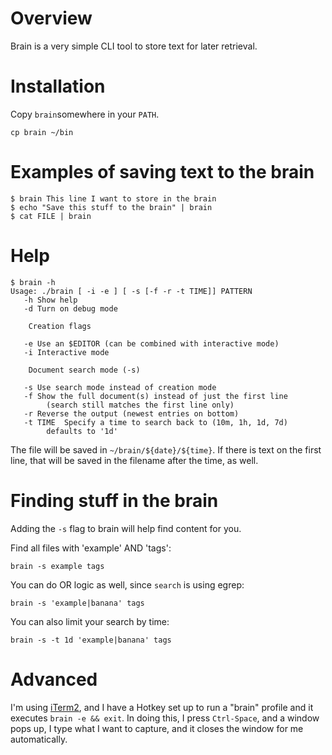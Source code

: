 # Overview

Brain is a very simple CLI tool to store text for later retrieval.

# Installation

Copy `brain`somewhere in your `PATH`.

`cp brain ~/bin`

# Examples of saving text to the brain

```
$ brain This line I want to store in the brain
$ echo "Save this stuff to the brain" | brain
$ cat FILE | brain
```

# Help

```
$ brain -h
Usage: ./brain [ -i -e ] [ -s [-f -r -t TIME]] PATTERN
   -h Show help
   -d Turn on debug mode

	Creation flags

   -e Use an $EDITOR (can be combined with interactive mode)
   -i Interactive mode

	Document search mode (-s)

   -s Use search mode instead of creation mode
   -f Show the full document(s) instead of just the first line
   		(search still matches the first line only)
   -r Reverse the output (newest entries on bottom)
   -t TIME	Specify a time to search back to (10m, 1h, 1d, 7d)
   		defaults to '1d'
```

The file will be saved in `~/brain/${date}/${time}`. If there is text on the first line,
that will be saved in the filename after the time, as well.

# Finding stuff in the brain

Adding the `-s` flag to brain will help find content for you.

Find all files with 'example' AND 'tags':

```
brain -s example tags
```

You can do OR logic as well, since `search` is using egrep:

```
brain -s 'example|banana' tags
```

You can also limit your search by time:

```
brain -s -t 1d 'example|banana' tags
```

# Advanced

I'm using [iTerm2](https://iterm2.com/), and I have a Hotkey set up to run a "brain" profile and it executes `brain -e && exit`.
In doing this, I press `Ctrl-Space`, and a window pops up, I type what I want to capture, and it closes
the window for me automatically.
